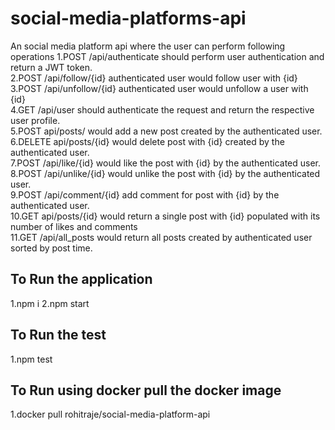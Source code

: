 # social-media-platforms-api

An social media platform api where the user can perform following operations
1.POST /api/authenticate should perform user authentication and return a JWT token.</br>
2.POST /api/follow/{id} authenticated user would follow user with {id}</br>
3.POST /api/unfollow/{id} authenticated user would unfollow a user with {id}</br>
4.GET /api/user should authenticate the request and return the respective user profile.</br>
5.POST api/posts/ would add a new post created by the authenticated user.</br>
6.DELETE api/posts/{id} would delete post with {id} created by the authenticated user.</br>
7.POST /api/like/{id} would like the post with {id} by the authenticated user.</br>
8.POST /api/unlike/{id} would unlike the post with {id} by the authenticated user.</br>
9.POST /api/comment/{id} add comment for post with {id} by the authenticated user.</br>
10.GET api/posts/{id} would return a single post with {id} populated with its number of likes and comments</br>
11.GET /api/all_posts would return all posts created by authenticated user sorted by post time.</br>

## To Run the application

1.npm i
2.npm start

## To Run the test

1.npm test

## To Run using docker pull the docker image

1.docker pull rohitraje/social-media-platform-api
